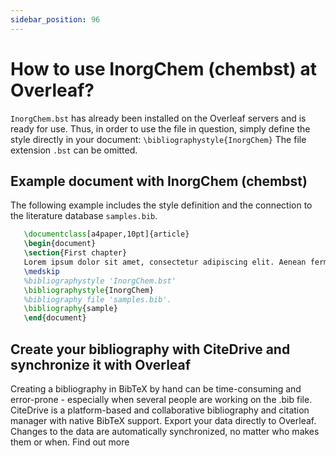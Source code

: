 ```yaml
---
sidebar_position: 96
---
```


# How to use InorgChem (chembst) at Overleaf?
`InorgChem.bst` has already been installed on the Overleaf servers and is ready for use. Thus, in order to use the file in question, simply define the style directly in your document: `\bibliographystyle{InorgChem}` The file extension `.bst` can be omitted.

## Example document with InorgChem (chembst)
The following example includes the style definition and the connection to the literature database `samples.bib`.
```tex
   \documentclass[a4paper,10pt]{article}
   \begin{document}
   \section{First chapter}
   Lorem ipsum dolor sit amet, consectetur adipiscing elit. Aenean fermentum justo massa, ut maximus mauris sodales et. Aenean vel elit a erat rhoncus pharetra.
   \medskip
   %bibliographystyle 'InorgChem.bst'
   \bibliographystyle{InorgChem}
   %bibliography file 'samples.bib'.
   \bibliography{sample}
   \end{document}
```

## Create your bibliography with CiteDrive and synchronize it with Overleaf
Creating a bibliography in BibTeX by hand can be time-consuming and error-prone - especially when several people are working on the .bib file. CiteDrive is a platform-based and collaborative bibliography and citation manager with native BibTeX support. Export your data directly to Overleaf. Changes to the data are automatically synchronized, no matter who makes them or when. Find out more